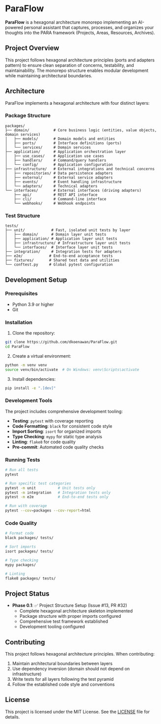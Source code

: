 # ParaFlow

**ParaFlow** is a hexagonal architecture monorepo implementing an AI-powered personal assistant that captures, processes, and organizes your thoughts into the PARA framework (Projects, Areas, Resources, Archives).

## Project Overview

This project follows hexagonal architecture principles (ports and adapters pattern) to ensure clean separation of concerns, testability, and maintainability. The monorepo structure enables modular development while maintaining architectural boundaries.

## Architecture

ParaFlow implements a hexagonal architecture with four distinct layers:

### Package Structure

```
packages/
├── domain/           # Core business logic (entities, value objects, domain services)
│   ├── models/       # Domain models and entities
│   ├── ports/        # Interface definitions (ports)
│   └── services/     # Domain services
├── application/      # Application orchestration layer
│   ├── use_cases/    # Application use cases
│   ├── handlers/     # Command/query handlers
│   └── config/       # Application configuration
├── infrastructure/   # External integrations and technical concerns
│   ├── repositories/ # Data persistence adapters
│   ├── external/     # External service adapters
│   ├── events/       # Event handling infrastructure
│   └── adapters/     # Technical adapters
└── interfaces/       # External interfaces (driving adapters)
    ├── api/          # REST API interface
    ├── cli/          # Command-line interface
    └── webhooks/     # Webhook endpoints
```

### Test Structure

```
tests/
├── unit/            # Fast, isolated unit tests by layer
│   ├── domain/      # Domain layer unit tests
│   ├── application/ # Application layer unit tests
│   ├── infrastructure/ # Infrastructure layer unit tests
│   └── interfaces/  # Interface layer unit tests
├── integration/     # Integration tests for adapters
├── e2e/            # End-to-end acceptance tests
├── fixtures/       # Shared test data and utilities
└── conftest.py     # Global pytest configuration
```

## Development Setup

### Prerequisites

- Python 3.9 or higher
- Git

### Installation

1. Clone the repository:
```bash
git clone https://github.com/dkoenawan/ParaFlow.git
cd ParaFlow
```

2. Create a virtual environment:
```bash
python -m venv venv
source venv/bin/activate  # On Windows: venv\Scripts\activate
```

3. Install dependencies:
```bash
pip install -e ".[dev]"
```

### Development Tools

The project includes comprehensive development tooling:

- **Testing**: `pytest` with coverage reporting
- **Code Formatting**: `black` for consistent code style
- **Import Sorting**: `isort` for organized imports
- **Type Checking**: `mypy` for static type analysis
- **Linting**: `flake8` for code quality
- **Pre-commit**: Automated code quality checks

### Running Tests

```bash
# Run all tests
pytest

# Run specific test categories
pytest -m unit          # Unit tests only
pytest -m integration   # Integration tests only
pytest -m e2e           # End-to-end tests only

# Run with coverage
pytest --cov=packages --cov-report=html
```

### Code Quality

```bash
# Format code
black packages/ tests/

# Sort imports
isort packages/ tests/

# Type checking
mypy packages/

# Linting
flake8 packages/ tests/
```

## Project Status

- **Phase 0.1**: ✅ Project Structure Setup (Issue #13, PR #32)
  - Complete hexagonal architecture skeleton implemented
  - Package structure with proper imports configured
  - Comprehensive test framework established
  - Development tooling configured

## Contributing

This project follows hexagonal architecture principles. When contributing:

1. Maintain architectural boundaries between layers
2. Use dependency inversion (domain should not depend on infrastructure)
3. Write tests for all layers following the test pyramid
4. Follow the established code style and conventions

## License

This project is licensed under the MIT License. See the [LICENSE](LICENSE) file for details.

